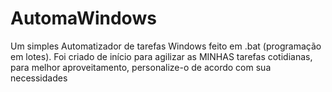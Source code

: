 # AutomaWindows
Um simples Automatizador de tarefas Windows feito em .bat (programação em lotes).
Foi criado de início para agilizar as MINHAS tarefas cotidianas, para melhor aproveitamento, personalize-o de acordo com sua necessidades 
